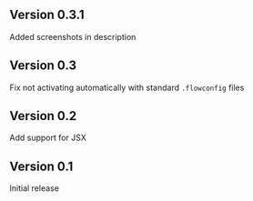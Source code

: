 ## Version 0.3.1

Added screenshots in description

## Version 0.3

Fix not activating automatically with standard `.flowconfig` files

## Version 0.2

Add support for JSX

## Version 0.1

Initial release
